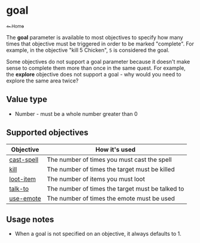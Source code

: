 # goal

<a href="../index.md"><sub>← Home</sub></a>

The **goal** parameter is available to most objectives to specify how many times that objective must be triggered in order to be marked "complete". For example, in the objective "kill 5 Chicken", `5` is considered the goal.

Some objectives do not support a goal parameter because it doesn't make sense to complete them more than once in the same quest. For example, the **explore** objective does not support a goal - why would you need to explore the same area twice?

## Value type

* Number - must be a whole number greater than 0

## Supported objectives

| Objective | How it's used |
|---|---|
| [cast-spell](../objectives/cast-spell.md) | The number of times you must cast the spell |
| [kill](../objectives/kill.md) | The number of times the target must be killed |
| [loot-item](../objectives/loot-item.md) | The number of items you must loot |
| [talk-to](../objectives/talk-to.md) | The number of times the target must be talked to |
| [use-emote](../objectives/use-emote.md) | The number of times the emote must be used |

## Usage notes

* When a goal is not specified on an objective, it always defaults to 1.
